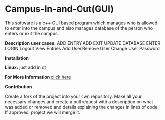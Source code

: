 # Campus-In-and-Out(GUI)

This software is a c++ GUI based program which manages who is allowed to enter into the campus and also manages database of the person who enters or exit the campus.

<b>Description</b>
  <b>user cases:</b>
    ADD ENTRY
    ADD EXIT
    UPDATE DATABASE
    ENTER
    LOGIN
    Logout
    View Entries
    Add User 
    Remove User
    Change User Password

<b>Installation</b>

<b>Linux:</b>
just add in qt

<b>For More Information </b> <a href="https://github.com/ghost1412/CS223_Apr18_19/blob/master/SRS.pdf"> click here </a>

<b>Contribution</b>

Create a fork of the project into your own repository. Make all your necessary changes and create a pull request with a description on what was added or removed and details explaining the changes in lines of code. If approved, project we will merge it.
